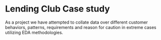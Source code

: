 # Lending Club Case study

As a project we have attempted to collate data over different customer behaviors, patterns, requirements and reason for caution in extreme cases utilizing EDA methodologies.  

